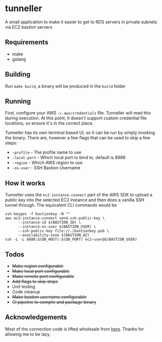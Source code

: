 # tunneller

A small application to make it easier to get to
RDS servers in private subnets via EC2 bastion
servers

## Requirements
* make
* golang

## Building
Run `make build`, a binary will be produced
in the `build` folder

## Running
First, configure your AWS `~/.aws/credentials` file. Tunneller
will read this during execution. At this point, it doesn't
support custom credential file locations, so ensure it's
in the correct place.

Tunneller has its own terminal based UI, so it can be run
by simply invoking the binary. There are, however a few flags
that can be used to skip a few steps:
* `-profile` - The profile name to use
* `-local-port` - Which local port to bind to, default is 8888
* `-region` - Which AWS region to use
* `-os-user` - SSH Bastion Username

## How it works
Tunneller uses the `ec2-instance-connect` part of the AWS SDK
to upload a public key into the selected EC2 instance and then
does a vanilla SSH tunnel through. The equivalent CLI commands
would be
```
ssh-keygen -f bastionkey -N ""
aws ec2-instance-connect send-ssh-public-key \
	  --instance-id $(BASTION_ID) \
	  --instance-os-user $(BASTION_USER) \
	  --ssh-public-key file://./bastionkey.pub \
	  --availability-zone $(BASTION_AZ)
ssh -L -L 8888:$(DB_HOST):$(DB_PORT) ec2-user@$(BASTION_USER)
```

## Todos
* ~~Make region configurable~~
* ~~Make local port configurable~~
* ~~Make remote port configurable~~
* ~~Add flags to skip steps~~
* Unit testing
* Code cleanup
* ~~Make bastion username configurable~~
* ~~CI pipeline to compile and package binary~~

## Acknowledgements
Most of the connection code is lifted wholesale
from [here](https://github.com/nodefortytwo/amz-ssh).
Thanks for allowing me to be lazy.